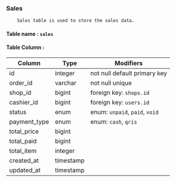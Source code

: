 ### Sales

        Sales table is used to store the sales data.

#### Table name : `sales`

#### Table Column :

| Column       | Type      | Modifiers                      |
| ------------ | --------- | ------------------------------ |
| id           | integer   | not null default primary key   |
| order_id     | varchar   | not null unique                |
| shop_id      | bigint    | foreign key: `shops.id`        |
| cashier_id   | bigint    | foreign key: `users.id`        |
| status       | enum      | enum: `unpaid`, `paid`, `void` |
| payment_type | enum      | enum: `cash`, `qris`           |
| total_price  | bigint    |                                |
| total_paid   | bigint    |                                |
| total_item   | integer   |                                |
| created_at   | timestamp |                                |
| updated_at   | timestamp |                                |
